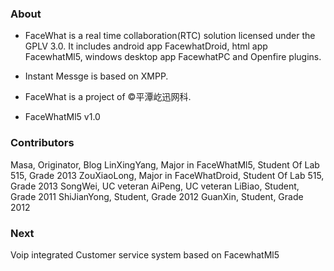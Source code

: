 ### About
- FaceWhat is a real time collaboration(RTC) solution licensed under the GPLV 3.0. It includes android app FacewhatDroid, html app FacewhatMl5, windows desktop app FacewhatPC and Openfire plugins.

- Instant Messge is based on XMPP.

- FaceWhat is a project of ©平潭屹迅网科.

- FaceWhatMl5 v1.0
### Contributors
Masa, Originator, Blog
LinXingYang, Major in FaceWhatMl5, Student Of Lab 515, Grade 2013
ZouXiaoLong, Major in FaceWhatDroid, Student Of Lab 515, Grade 2013
SongWei, UC veteran
AiPeng, UC veteran
LiBiao, Student, Grade 2011
ShiJianYong, Student, Grade 2012
GuanXin, Student, Grade 2012

### Next
Voip integrated
Customer service system based on FacewhatMl5
